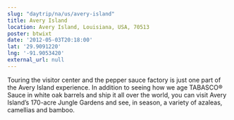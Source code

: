 ```yaml
---
slug: "daytrip/na/us/avery-island"
title: Avery Island
location: Avery Island, Louisiana, USA, 70513
poster: btwixt
date: '2012-05-03T20:18:00'
lat: '29.9091220'
lng: '-91.9053420'
external_url: null
---
```


Touring the visitor center and the pepper sauce factory is just one part of the Avery Island experience. In addition to seeing how we age TABASCO® Sauce in white oak barrels and ship it all over the world, you can visit Avery Island’s 170-acre Jungle Gardens and see, in season, a variety of azaleas, camellias and bamboo.
